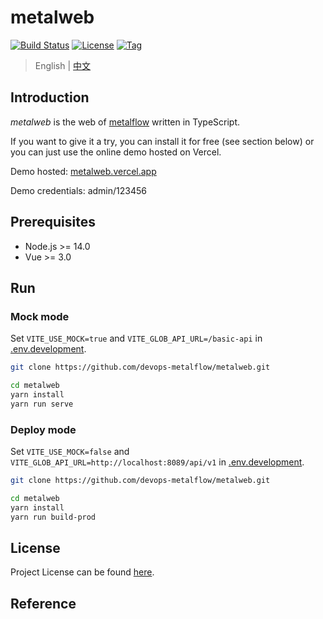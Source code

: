 # metalweb

[![Build Status](https://github.com/devops-metalflow/metalweb/workflows/ci/badge.svg?branch=main&event=push)](https://github.com/devops-metalflow/metalweb/actions?query=workflow%3Aci)
[![License](https://img.shields.io/github/license/devops-metalflow/metalweb.svg)](https://github.com/devops-metalflow/metalweb/blob/main/LICENSE)
[![Tag](https://img.shields.io/github/tag/devops-metalflow/metalweb.svg)](https://github.com/devops-metalflow/metalweb/tags)



> English | [中文](README_zh.md)



## Introduction

*metalweb* is the web of [metalflow](https://github.com/devops-metalflow) written in TypeScript.

If you want to give it a try, you can install it for free (see section below) or you can just use the online demo hosted on Vercel.

Demo hosted: [metalweb.vercel.app](https://metalweb.vercel.app/)

Demo credentials: admin/123456



## Prerequisites

- Node.js >= 14.0
- Vue >= 3.0



## Run

### Mock mode

Set `VITE_USE_MOCK=true` and `VITE_GLOB_API_URL=/basic-api` in [.env.development](https://github.com/devops-metalflow/metalweb/blob/main/.env.development).

```bash
git clone https://github.com/devops-metalflow/metalweb.git

cd metalweb
yarn install
yarn run serve
```



### Deploy mode

Set `VITE_USE_MOCK=false` and `VITE_GLOB_API_URL=http://localhost:8089/api/v1` in [.env.development](https://github.com/devops-metalflow/metalweb/blob/main/.env.development).

```bash
git clone https://github.com/devops-metalflow/metalweb.git

cd metalweb
yarn install
yarn run build-prod
```



## License

Project License can be found [here](LICENSE).



## Reference
